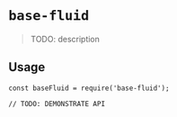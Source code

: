 # `base-fluid`

> TODO: description

## Usage

```
const baseFluid = require('base-fluid');

// TODO: DEMONSTRATE API
```

